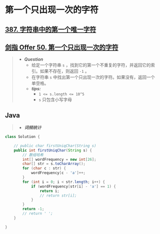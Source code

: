 # 第一个只出现一次的字符

## [387. 字符串中的第一个唯一字符](https://leetcode.cn/problems/first-unique-character-in-a-string/)

## [剑指 Offer 50. 第一个只出现一次的字符](https://leetcode.cn/problems/di-yi-ge-zhi-chu-xian-yi-ci-de-zi-fu-lcof/)

> - ***Question***
>   - 给定一个字符串 `s` ，找到它的第一个不重复的字符，并返回它的索引。如果不存在，则返回 `-1` 。
>   - 在字符串 `s` 中找出第一个只出现一次的字符。如果没有，返回一个单空格。
>   - ***tips:***
>     - `1 <= s.length <= 10^5`
>     - `s` 只包含小写字母

## Java

> - ***词频统计***

```java
class Solution {
    
    // public char firstUniqChar(String s)
    public int firstUniqChar(String s) {
        // 数组哈希
        int[] wordFrequency = new int[26];
        char[] str = s.toCharArray();
        for (char c : str) {
            wordFrequency[c - 'a']++;
        }
        for (int i = 0; i < str.length; i++) {
            if (wordFrequency[str[i] - 'a'] == 1) {
                return i;
                // return str[i];
            }
        }
        return -1;
        // return ' ';
    }
    
}
```
